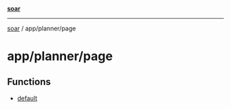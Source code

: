 [**soar**](../../../README.md)

***

[soar](../../../modules.md) / app/planner/page

# app/planner/page

## Functions

- [default](functions/default.md)
